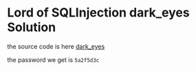 # Lord of SQLInjection dark_eyes Solution

the source code is here [dark_eyes](./scripts/dark_eyes.py)

the password we get is `5a2f5d3c`
